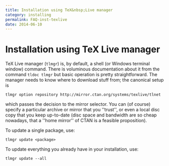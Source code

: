 ```yaml
---
title: Installation using TeX&nbsp;Live manager
category: installing
permalink: FAQ-inst-texlive
date: 2014-06-10
---
```


# Installation using TeX&nbsp;Live manager

TeX&nbsp;Live manager (`tlmgr`) is, by default, a shell (or
Windows terminal window) command.  There is voluminous documentation
about it from the command
  `tldoc tlmgr`
but basic operation is pretty straightforward.  The manager needs to
know where to download stuff from; the canonical setup is
```
tlmgr option repository http://mirror.ctan.org/systems/texlive/tlnet
```
which passes the decision to the mirror selector.  You can (of course)
specify a particular archive or mirror that you ''trust'', or even a
local disc copy that you keep up-to-date (disc space and bandwidth are
so cheap nowadays, that a ''home mirror'' of CTAN is a feasible
proposition).

To update a single package, use:
```
tlmgr update <package>
```

To update everything you already have in your installation, use:
```
tlmgr update --all
```

